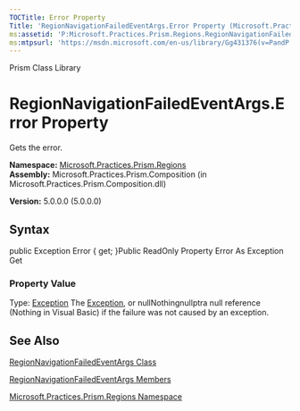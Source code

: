 ```yaml
---
TOCTitle: Error Property
Title: 'RegionNavigationFailedEventArgs.Error Property (Microsoft.Practices.Prism.Regions)'
ms:assetid: 'P:Microsoft.Practices.Prism.Regions.RegionNavigationFailedEventArgs.Error'
ms:mtpsurl: 'https://msdn.microsoft.com/en-us/library/Gg431376(v=PandP.50)'
---
```


Prism Class Library

RegionNavigationFailedEventArgs.Error Property
==================================================

Gets the error.

**Namespace:** [Microsoft.Practices.Prism.Regions](https://msdn.microsoft.com/n:microsoft.practices.prism.regions)
**Assembly:** Microsoft.Practices.Prism.Composition (in Microsoft.Practices.Prism.Composition.dll)

**Version:** 5.0.0.0 (5.0.0.0)

## Syntax


public Exception Error { get; }Public ReadOnly Property Error As Exception Get
### Property Value

Type: [Exception](http://msdn.microsoft.com/en-us/library/c18k6c59)
The [Exception](http://msdn.microsoft.com/en-us/library/c18k6c59), or nullNothingnullptra null reference (Nothing in Visual Basic) if the failure was not caused by an exception.

See Also
--------


[RegionNavigationFailedEventArgs Class](https://msdn.microsoft.com/t:microsoft.practices.prism.regions.regionnavigationfailedeventargs)

[RegionNavigationFailedEventArgs Members](https://msdn.microsoft.com/allmembers.t:microsoft.practices.prism.regions.regionnavigationfailedeventargs)

[Microsoft.Practices.Prism.Regions Namespace](https://msdn.microsoft.com/n:microsoft.practices.prism.regions)
